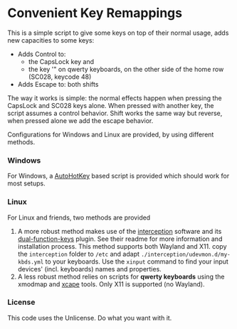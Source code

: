 Convenient Key Remappings
=================================

This is a simple script to give some keys on top of their normal usage, adds new capacities to
some keys:
* Adds Control to: 
  * the CapsLock key and
  * the key '" on qwerty keyboards, on the other side of the home row (SC028, keycode 48)
* Adds Escape to: both shifts

The way it works is simple: the normal effects happen when pressing the CapsLock
and SC028 keys alone. When pressed with another key, the script assumes a
control behavior. Shift works the same way but reverse, when pressed alone we
add the escape behavior.

Configurations for Windows and Linux are provided, by using different methods.

### Windows
For Windows, a [AutoHotKey](https://www.autohotkey.com/) based script is
provided which should work for most setups.

### Linux
For Linux and friends, two methods are provided

1. A more robust method makes use of the
   [interception](https://gitlab.com/interception/linux/tools) software and its
   [dual-function-keys](https://gitlab.com/interception/linux/plugins/dual-function-keys)
   plugin. See their readme for more information and installation process. This
   method supports both Wayland and X11. copy the `interception` folder to
   `/etc` and adapt `./interception/udevmon.d/my-kbds.yml` to your keyboards.
   Use the `xinput` command to find your input devices' (incl. keyboards) names
   and properties.
2. A less robust method relies on scripts for **qwerty keyboards** using the
  xmodmap and [xcape](https://github.com/alols/xcape) tools. Only X11 is
  supported (no Wayland).

### License
This code uses the Unlicense. Do what you want with it.
